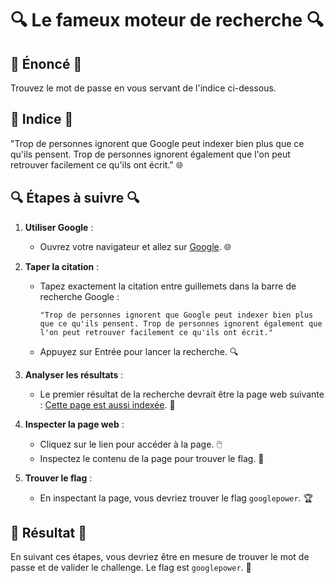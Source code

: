 # 🔍 Le fameux moteur de recherche 🔍

## 📜 Énoncé 📜

Trouvez le mot de passe en vous servant de l'indice ci-dessous.

## 🔎 Indice 🔎

"Trop de personnes ignorent que Google peut indexer bien plus que ce qu'ils pensent. Trop de personnes ignorent également que l'on peut retrouver facilement ce qu'ils ont écrit." 🌐

## 🔍 Étapes à suivre 🔍

1. **Utiliser Google** :
   - Ouvrez votre navigateur et allez sur [Google](https://www.google.com). 🌐

2. **Taper la citation** :
   - Tapez exactement la citation entre guillemets dans la barre de recherche Google :
     ```
     "Trop de personnes ignorent que Google peut indexer bien plus que ce qu'ils pensent. Trop de personnes ignorent également que l'on peut retrouver facilement ce qu'ils ont écrit."
     ```
   - Appuyez sur Entrée pour lancer la recherche. 🔍

3. **Analyser les résultats** :
   - Le premier résultat de la recherche devrait être la page web suivante : [Cette page est aussi indexée](https://www.leblogduhacker.fr/cettepageestaussiindexee.html). 🔗

4. **Inspecter la page web** :
   - Cliquez sur le lien pour accéder à la page. 🖱️
   - Inspectez le contenu de la page pour trouver le flag. 🔎

5. **Trouver le flag** :
   - En inspectant la page, vous devriez trouver le flag `googlepower`. 🏆

## 🏁 Résultat 🏁

En suivant ces étapes, vous devriez être en mesure de trouver le mot de passe et de valider le challenge. Le flag est `googlepower`. 🏁
